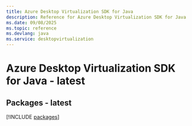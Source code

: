 ```yaml
---
title: Azure Desktop Virtualization SDK for Java
description: Reference for Azure Desktop Virtualization SDK for Java
ms.date: 09/08/2025
ms.topic: reference
ms.devlang: java
ms.service: desktopvirtualization
---
```

# Azure Desktop Virtualization SDK for Java - latest
## Packages - latest
[!INCLUDE [packages](desktop-virtualization-index.md)]